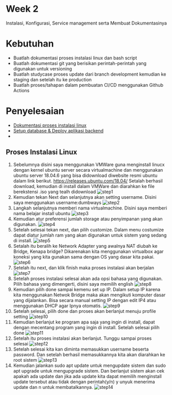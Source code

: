 # Week 2
Instalasi, Konfigurasi, Service management serta Membuat Dokumentasinya

# Kebutuhan
- Buatlah dokumentasi proses instalasi linux dan bash script
- Buatlah dokumentasi git yang berisikan perintah-perintah yang digunakan untuk versioning
- Buatlah studycase proses update dari branch development kemudian ke staging dan setelah itu ke production
- Buatlah proses/tahapan dalam pembuatan CI/CD menggunakan Github Actions

# Penyelesaian
- [Dokumentasi proses instalasi linux](https://github.com/rifaicham/dumbways-report/tree/main/week-2#proses-instalasi-linux) 
- [Setup database & Deploy aplikasi backend](setup-database-dan-deploy-aplikasi-backend.md)
- 


## Proses Instalasi Linux
1. Sebelumnya disini saya menggunakan VMWare guna menginstall linucx dengan kernel ubuntu server secara virtualmachine dan menggunakan ubuntu server 18.04.6 yang bisa didownload diwebsite resmi ubuntu dalam link berikut. https://releases.ubuntu.com/18.04/ Setalah berhasil download, kemudian di install dalam VMWare dan diarahkan ke file berekstensi .iso yang tealh didownload
![step1](https://github.com/rifaicham/dumbways-report/blob/main/week-2/assets/instalasi%20linux/1.jpg)
2. Kemudian tekan Next dan selanjutnya akan setting username. Disini saya menggunakan username:dumbways
![step2](https://github.com/rifaicham/dumbways-report/blob/main/week-2/assets/instalasi%20linux/2.jpg)
3. Langkah selanjutnya memberi nama virtualmachine. Disini saya memberi nama belajar install ubuntu
![step3](https://github.com/rifaicham/dumbways-report/blob/main/week-2/assets/instalasi%20linux/3.jpg)
4. Kemudian atur preferensi jumlah storage atau penyimpanan yang akan digunakan.
![step4](https://github.com/rifaicham/dumbways-report/blob/main/week-2/assets/instalasi%20linux/4.jpg)
5. Setelah selesai tekan next, dan pilih customize. Dalam menu costumize dapat diatur jumlah ram yang akan digunakan untuk sistem yang sedang di install.
![step5](https://github.com/rifaicham/dumbways-report/blob/main/week-2/assets/instalasi%20linux/5.jpg)
6. Setalah itu beralih ke Network Adapter yang awalnya NAT diubah ke Bridge, Kenapa bridge? Dikarenakan kita menggunakan virtualbox agar koneksi yang kita gunakan sama dengan OS yang dasar kita pakai.
![step6](https://github.com/rifaicham/dumbways-report/blob/main/week-2/assets/instalasi%20linux/6.jpg)
7. Setelah itu next, dan klik finish maka proses instalasi akan berjalan
![step7](https://github.com/rifaicham/dumbways-report/blob/main/week-2/assets/instalasi%20linux/7.jpg)
8. Setelah proses instalasi selesai akan ada opsi bahasa yang digunakan.
Pilih bahasa yang dimengerti, disini saya memilih english
![step8](https://github.com/rifaicham/dumbways-report/blob/main/week-2/assets/instalasi%20linux/8.jpg)
9. Kemudian pilih done sampai kemenu set up IP. Dalam setup IP karena kita menggunakan Netwok Bridge maka akan mengikuti komputer dasar yang dijalankan. Bisa secara manual setting IP dengan edit IP4 atau menggunakan DHCP agar Ipnya otomatis.
![step9](https://github.com/rifaicham/dumbways-report/blob/main/week-2/assets/instalasi%20linux/9.jpg)
10. Setelah selesai, pilih done dan proses akan berlanjut menuju profile setting
![step10](https://github.com/rifaicham/dumbways-report/blob/main/week-2/assets/instalasi%20linux/10.jpg)
11. Kemudian berlanjut ke program apa saja yang ingin di install, dapat dengan mecentang program yang ingin di install. Setelah selesai pilih done
![step11](https://github.com/rifaicham/dumbways-report/blob/main/week-2/assets/instalasi%20linux/11.jpg)
12. Setelah itu proses instalasi akan berlanjut. Tunggu sampai proses selesai
![step12](https://github.com/rifaicham/dumbways-report/blob/main/week-2/assets/instalasi%20linux/12.jpg)
13. Setelah selesai kita kan diminta memasukkan username beserta password. Dan setelah berhasil memasukkannya kita akan diarahkan ke root sistem
![step13](https://github.com/rifaicham/dumbways-report/blob/main/week-2/assets/instalasi%20linux/13.jpg)
14. Kemudian jalankan sudo apt update untuk mengupdate sistem dan sudo apt upgrade untuk mengupgrade sistem. Dan berlanjut sistem akan cek apakah ada update dan jika ada update kita dapat memilih menginstall update tersebut atau tidak dengan perintah(y/n) y unyuk menerima update dan n untuk membatalkannya.
![step14](https://github.com/rifaicham/dumbways-report/blob/main/week-2/assets/instalasi%20linux/14.jpg)
